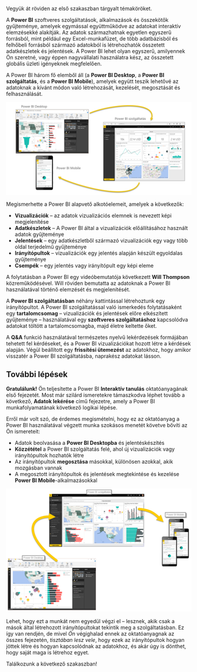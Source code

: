 Vegyük át röviden az első szakaszban tárgyalt témaköröket.

A **Power BI** szoftveres szolgáltatások, alkalmazások és összekötők gyűjteménye, amelyek egymással együttműködve az adatokat interaktív elemzésekké alakítják. Az adatok származhatnak egyetlen egyszerű forrásból, mint például egy Excel-munkafüzet, de több adatbázisból és felhőbeli forrásból származó adatokból is létrehozhatók összetett adatkészletek és jelentések. A Power BI lehet olyan egyszerű, amilyennek Ön szeretné, vagy éppen nagyvállalati használatra kész, az összetett globális üzleti igényeknek megfelelően.

A Power BI három fő elemből áll (a **Power BI Desktop**, a **Power BI szolgáltatás**, és a **Power BI Mobile**), amelyek együtt teszik lehetővé az adatoknak a kívánt módon való létrehozását, kezelését, megosztását és felhasználását.

![](media/0-4-summary-of-intro-to-power-bi/c0a4_1.png)

Megismerhette a Power BI alapvető alkotóelemeit, amelyek a következők:

* **Vizualizációk** – az adatok vizualizációs elemnek is nevezett képi megjelenítése
* **Adatkészletek** – A Power BI által a vizualizációk előállításához használt adatok gyűjteménye
* **Jelentések** – egy adatkészletből származó vizualizációk egy vagy több oldal terjedelmű gyűjteménye
* **Irányítópultok** – vizualizációk egy jelentés alapján készült egyoldalas gyűjteménye
* **Csempék** – egy jelentés vagy irányítópult egy képi eleme

A folytatásban a Power BI egy videóbemutatója következett **Will Thompson** közreműködésével. Will röviden bemutatta az adatoknak a Power BI használatával történő elemzését és megjelenítését.

<!---
In **Power BI Desktop**, we connected to a basic Excel file, created visualizations, then published those visualizations to the service. Even if you use Power BI only with your Excel workbooks, you can gain amazing visual insights with those Excel workbooks, and both interact and share it in ways never before possible.
-->
A **Power BI szolgáltatásban** néhány kattintással létrehoztunk egy irányítópultot. A Power BI szolgáltatással való ismerkedés folytatásaként egy **tartalomcsomag** – vizualizációk és jelentések előre elkészített gyűjteménye – használatával egy **szoftveres szolgáltatáshoz** kapcsolódva adatokat töltött a tartalomcsomagba, majd életre keltette őket.

A **Q&A** funkció használatával természetes nyelvű lekérdezések formájában tehetett fel kérdéseket, és a Power BI vizualizációkat hozott létre a kérdések alapján. Végül beállított egy **frissítési ütemezést** az adatokhoz, hogy amikor visszatér a Power BI szolgáltatásba, naprakész adatokat lásson.

## <a name="next-steps"></a>További lépések
**Gratulálunk!** Ön teljesítette a Power BI **Interaktív tanulás** oktatóanyagának első fejezetét. Most már szilárd ismeretekre támaszkodva léphet tovább a következő, **Adatok lekérése** című fejezetre, amely a Power BI munkafolyamatának következő logikai lépése.

Erről már volt szó, de érdemes megismételni, hogy ez az oktatóanyag a Power BI használatával végzett munka szokásos menetét követve bővíti az Ön ismereteit:

* Adatok beolvasása a **Power BI Desktopba** és jelentéskészítés
* **Közzététel** a Power BI szolgáltatás felé, ahol új vizualizációk vagy irányítópultok hozhatók létre
* Az irányítópultok **megosztása** másokkal, különösen azokkal, akik mozgásban vannak
* A megosztott irányítópultok és jelentések megtekintése és kezelése **Power BI Mobile**-alkalmazásokkal

![](media/0-4-summary-of-intro-to-power-bi/c0a1_1.png)

Lehet, hogy ezt a munkát nem egyedül végzi el – lesznek, akik csak a mások által létrehozott irányítópultokat tekintik meg a szolgáltatásban. Ez így van rendjén, de mivel *Ön* végighalad ennek az oktatóanyagnak az összes fejezetén, *tisztában lesz vele*, hogy ezek az irányítópultok hogyan jöttek létre és hogyan kapcsolódnak az adatokhoz, és akár úgy is dönthet, hogy saját maga is létrehoz egyet.

Találkozunk a következő szakaszban!

